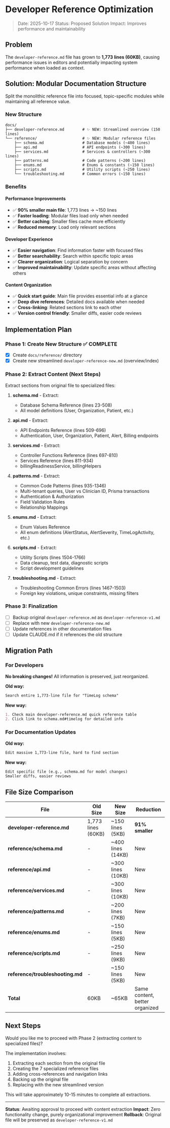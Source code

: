 # Developer Reference Optimization

> Date: 2025-10-17
> Status: Proposed Solution
> Impact: Improves performance and maintainability

## Problem

The `developer-reference.md` file has grown to **1,773 lines (60KB)**, causing performance issues in editors and potentially impacting system performance when loaded as context.

## Solution: Modular Documentation Structure

Split the monolithic reference file into focused, topic-specific modules while maintaining all reference value.

### New Structure

```
docs/
├── developer-reference.md        # ✨ NEW: Streamlined overview (150 lines)
└── reference/                    # ✨ NEW: Modular reference files
    ├── schema.md                 # Database models (~400 lines)
    ├── api.md                    # API endpoints (~300 lines)
    ├── services.md               # Services & controllers (~300 lines)
    ├── patterns.md               # Code patterns (~200 lines)
    ├── enums.md                  # Enums & constants (~150 lines)
    ├── scripts.md                # Utility scripts (~250 lines)
    └── troubleshooting.md        # Common errors (~150 lines)
```

### Benefits

#### Performance Improvements
- ✅ **90% smaller main file**: 1,773 lines → ~150 lines
- ✅ **Faster loading**: Modular files load only when needed
- ✅ **Better caching**: Smaller files cache more efficiently
- ✅ **Reduced memory**: Load only relevant sections

#### Developer Experience
- ✅ **Easier navigation**: Find information faster with focused files
- ✅ **Better searchability**: Search within specific topic areas
- ✅ **Clearer organization**: Logical separation by concern
- ✅ **Improved maintainability**: Update specific areas without affecting others

#### Content Organization
- ✅ **Quick start guide**: Main file provides essential info at a glance
- ✅ **Deep dive references**: Detailed docs available when needed
- ✅ **Cross-linking**: Related sections link to each other
- ✅ **Version control friendly**: Smaller diffs, easier code reviews

## Implementation Plan

### Phase 1: Create New Structure ✅ COMPLETE
- [x] Create `docs/reference/` directory
- [x] Create new streamlined `developer-reference-new.md` (overview/index)

### Phase 2: Extract Content (Next Steps)

Extract sections from original file to specialized files:

1. **schema.md** - Extract:
   - Database Schema Reference (lines 23-508)
   - All model definitions (User, Organization, Patient, etc.)

2. **api.md** - Extract:
   - API Endpoints Reference (lines 509-696)
   - Authentication, User, Organization, Patient, Alert, Billing endpoints

3. **services.md** - Extract:
   - Controller Functions Reference (lines 697-810)
   - Services Reference (lines 811-934)
   - billingReadinessService, billingHelpers

4. **patterns.md** - Extract:
   - Common Code Patterns (lines 935-1346)
   - Multi-tenant queries, User vs Clinician ID, Prisma transactions
   - Authentication & Authorization
   - Field Validation Rules
   - Relationship Mappings

5. **enums.md** - Extract:
   - Enum Values Reference
   - All enum definitions (AlertStatus, AlertSeverity, TimeLogActivity, etc.)

6. **scripts.md** - Extract:
   - Utility Scripts (lines 1504-1766)
   - Data cleanup, test data, diagnostic scripts
   - Script development guidelines

7. **troubleshooting.md** - Extract:
   - Troubleshooting Common Errors (lines 1467-1503)
   - Foreign key violations, unique constraints, missing filters

### Phase 3: Finalization
- [ ] Backup original `developer-reference.md` as `developer-reference-v1.md`
- [ ] Replace with new `developer-reference-new.md`
- [ ] Update references in other documentation files
- [ ] Update CLAUDE.md if it references the old structure

## Migration Path

### For Developers

**No breaking changes!** All information is preserved, just reorganized.

**Old way:**
```markdown
Search entire 1,773-line file for "TimeLog schema"
```

**New way:**
```markdown
1. Check main developer-reference.md quick reference table
2. Click link to schema.md#timelog for detailed info
```

### For Documentation Updates

**Old way:**
```markdown
Edit massive 1,773-line file, hard to find section
```

**New way:**
```markdown
Edit specific file (e.g., schema.md for model changes)
Smaller diffs, easier reviews
```

## File Size Comparison

| File | Old Size | New Size | Reduction |
|------|----------|----------|-----------|
| **developer-reference.md** | 1,773 lines (60KB) | ~150 lines (5KB) | **91% smaller** |
| **reference/schema.md** | - | ~400 lines (14KB) | New |
| **reference/api.md** | - | ~300 lines (10KB) | New |
| **reference/services.md** | - | ~300 lines (10KB) | New |
| **reference/patterns.md** | - | ~200 lines (7KB) | New |
| **reference/enums.md** | - | ~150 lines (5KB) | New |
| **reference/scripts.md** | - | ~250 lines (9KB) | New |
| **reference/troubleshooting.md** | - | ~150 lines (5KB) | New |
| **Total** | 60KB | ~65KB | Same content, better organized |

## Next Steps

Would you like me to proceed with Phase 2 (extracting content to specialized files)?

The implementation involves:
1. Extracting each section from the original file
2. Creating the 7 specialized reference files
3. Adding cross-references and navigation links
4. Backing up the original file
5. Replacing with the new streamlined version

This will take approximately 10-15 minutes to complete all extractions.

---

**Status**: Awaiting approval to proceed with content extraction
**Impact**: Zero functionality change, purely organizational improvement
**Rollback**: Original file will be preserved as `developer-reference-v1.md`
